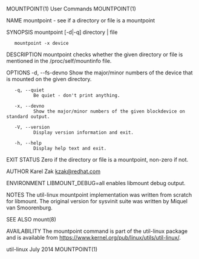 MOUNTPOINT(1)                                                                                   User Commands                                                                                   MOUNTPOINT(1)

NAME
       mountpoint - see if a directory or file is a mountpoint

SYNOPSIS
       mountpoint [-d|-q] directory | file

       mountpoint -x device

DESCRIPTION
       mountpoint checks whether the given directory or file is mentioned in the /proc/self/mountinfo file.

OPTIONS
       -d, --fs-devno
              Show the major/minor numbers of the device that is mounted on the given directory.

       -q, --quiet
              Be quiet - don't print anything.

       -x, --devno
              Show the major/minor numbers of the given blockdevice on standard output.

       -V, --version
              Display version information and exit.

       -h, --help
              Display help text and exit.

EXIT STATUS
       Zero if the directory or file is a mountpoint, non-zero if not.

AUTHOR
       Karel Zak <kzak@redhat.com>

ENVIRONMENT
       LIBMOUNT_DEBUG=all
              enables libmount debug output.

NOTES
       The util-linux mountpoint implementation was written from scratch for libmount.  The original version for sysvinit suite was written by Miquel van Smoorenburg.

SEE ALSO
       mount(8)

AVAILABILITY
       The mountpoint command is part of the util-linux package and is available from https://www.kernel.org/pub/linux/utils/util-linux/.

util-linux                                                                                        July 2014                                                                                     MOUNTPOINT(1)
